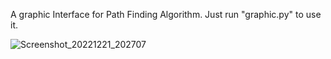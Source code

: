 A graphic Interface for Path Finding Algorithm. Just run "graphic.py" to use it.

![Screenshot_20221221_202707](https://user-images.githubusercontent.com/74872422/208987442-ad197b42-c756-47dd-89c7-a4dcd2eae880.png)

